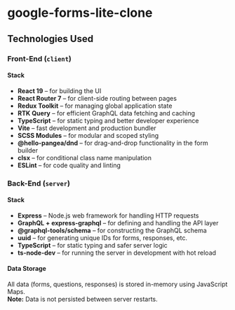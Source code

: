 # google-forms-lite-clone

## Technologies Used

### Front-End (`client`)

#### Stack

- **React 19** – for building the UI
- **React Router 7** – for client-side routing between pages
- **Redux Toolkit** – for managing global application state
- **RTK Query** – for efficient GraphQL data fetching and caching
- **TypeScript** – for static typing and better developer experience
- **Vite** – fast development and production bundler
- **SCSS Modules** – for modular and scoped styling
- **@hello-pangea/dnd** – for drag-and-drop functionality in the form builder
- **clsx** – for conditional class name manipulation
- **ESLint** – for code quality and linting

### Back-End (`server`)

#### Stack

- **Express** – Node.js web framework for handling HTTP requests
- **GraphQL + express-graphql** – for defining and handling the API layer
- **@graphql-tools/schema** – for constructing the GraphQL schema
- **uuid** – for generating unique IDs for forms, responses, etc.
- **TypeScript** – for static typing and safer server logic
- **ts-node-dev** – for running the server in development with hot reload

#### Data Storage

All data (forms, questions, responses) is stored in-memory using JavaScript Maps.  
**Note:** Data is not persisted between server restarts.
